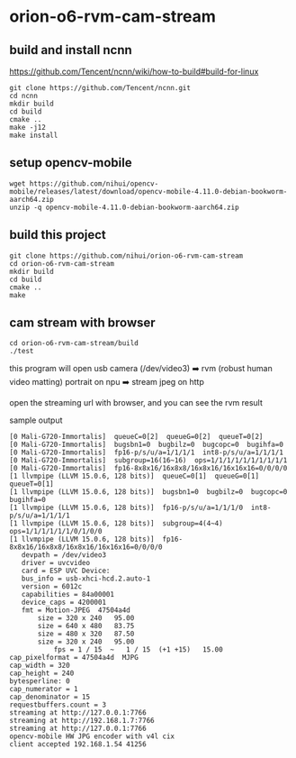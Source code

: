 # orion-o6-rvm-cam-stream

## build and install ncnn

https://github.com/Tencent/ncnn/wiki/how-to-build#build-for-linux

```shell
git clone https://github.com/Tencent/ncnn.git
cd ncnn
mkdir build
cd build
cmake ..
make -j12
make install
```

## setup opencv-mobile

```shell
wget https://github.com/nihui/opencv-mobile/releases/latest/download/opencv-mobile-4.11.0-debian-bookworm-aarch64.zip
unzip -q opencv-mobile-4.11.0-debian-bookworm-aarch64.zip
```

## build this project

```shell
git clone https://github.com/nihui/orion-o6-rvm-cam-stream
cd orion-o6-rvm-cam-stream
mkdir build
cd build
cmake ..
make
```

## cam stream with browser

```shell
cd orion-o6-rvm-cam-stream/build
./test
```

this program will open usb camera (/dev/video3) ➡️ rvm (robust human video matting) portrait on npu ➡️ stream jpeg on http

open the streaming url with browser, and you can see the rvm result

sample output
```
[0 Mali-G720-Immortalis]  queueC=0[2]  queueG=0[2]  queueT=0[2]
[0 Mali-G720-Immortalis]  bugsbn1=0  bugbilz=0  bugcopc=0  bugihfa=0
[0 Mali-G720-Immortalis]  fp16-p/s/u/a=1/1/1/1  int8-p/s/u/a=1/1/1/1
[0 Mali-G720-Immortalis]  subgroup=16(16~16)  ops=1/1/1/1/1/1/1/1/1/1
[0 Mali-G720-Immortalis]  fp16-8x8x16/16x8x8/16x8x16/16x16x16=0/0/0/0
[1 llvmpipe (LLVM 15.0.6, 128 bits)]  queueC=0[1]  queueG=0[1]  queueT=0[1]
[1 llvmpipe (LLVM 15.0.6, 128 bits)]  bugsbn1=0  bugbilz=0  bugcopc=0  bugihfa=0
[1 llvmpipe (LLVM 15.0.6, 128 bits)]  fp16-p/s/u/a=1/1/1/0  int8-p/s/u/a=1/1/1/1
[1 llvmpipe (LLVM 15.0.6, 128 bits)]  subgroup=4(4~4)  ops=1/1/1/1/1/1/0/1/0/0
[1 llvmpipe (LLVM 15.0.6, 128 bits)]  fp16-8x8x16/16x8x8/16x8x16/16x16x16=0/0/0/0
   devpath = /dev/video3
   driver = uvcvideo
   card = ESP UVC Device: 
   bus_info = usb-xhci-hcd.2.auto-1
   version = 6012c
   capabilities = 84a00001
   device_caps = 4200001
   fmt = Motion-JPEG  47504a4d
       size = 320 x 240   95.00
       size = 640 x 480   83.75
       size = 480 x 320   87.50
       size = 320 x 240   95.00
           fps = 1 / 15  ~   1 / 15  (+1 +15)   15.00
cap_pixelformat = 47504a4d  MJPG
cap_width = 320
cap_height = 240
bytesperline: 0
cap_numerator = 1
cap_denominator = 15
requestbuffers.count = 3
streaming at http://127.0.0.1:7766
streaming at http://192.168.1.7:7766
streaming at http://127.0.0.1:7766
opencv-mobile HW JPG encoder with v4l cix
client accepted 192.168.1.54 41256
```

